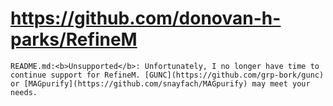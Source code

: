 # https://github.com/donovan-h-parks/RefineM

```console
README.md:<b>Unsupported</b>: Unfortunately, I no longer have time to continue support for RefineM. [GUNC](https://github.com/grp-bork/gunc) or [MAGpurify](https://github.com/snayfach/MAGpurify) may meet your needs.

```
